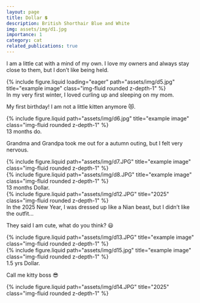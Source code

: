 ```yaml
---
layout: page
title: Dollar 💲
description: British Shorthair Blue and White
img: assets/img/d1.jpg
importance: 1
category: cat
related_publications: true
---
```


I am a little cat with a mind of my own. I love my owners and always stay close to them, but I don’t like being held.

<div class="row">
    <div class="col-sm-6 mt-3 mt-md-0">
        {% include figure.liquid loading="eager" path="assets/img/d5.jpg" title="example image" class="img-fluid rounded z-depth-1" %}
    </div>
</div>
<div class="caption">
    In my very first winter, I loved curling up and sleeping on my mom.
</div>

My first birthday! I am not a little kitten anymore :heart_eyes_cat:.
<div class="row justify-content-sm-center">
    <div class="col-sm-8 mt-3 mt-md-0">
        {% include figure.liquid path="assets/img/d6.jpg" title="example image" class="img-fluid rounded z-depth-1" %}
    </div>
</div>
<div class="caption">
    13 months do.
</div>

Grandma and Grandpa took me out for a autumn outing, but I felt very nervous.
<div class="row justify-content-sm-center">
    <div class="col-sm-4 mt-3 mt-md-0">
        {% include figure.liquid path="assets/img/d7.JPG" title="example image" class="img-fluid rounded z-depth-1" %}
    </div>
    <div class="col-sm-4 mt-3 mt-md-0">
        {% include figure.liquid path="assets/img/d8.JPG" title="example image" class="img-fluid rounded z-depth-1" %}
    </div>
</div>
<div class="caption">
    13 months Dollar.
</div>

<div class="row justify-content-sm-center">
    <div class="col-sm-8 mt-3 mt-md-0">
        {% include figure.liquid path="assets/img/d12.JPG" title="2025" class="img-fluid rounded z-depth-1" %}
    </div>
</div>
<div class="caption">
    In the 2025 New Year, I was dressed up like a Nian beast, but I didn’t like the outfit...
</div>


They said I am cute, what do you think? :smiley:
<div class="row justify-content-sm-center">
    <div class="col-sm-8 mt-3 mt-md-0">
        {% include figure.liquid path="assets/img/d13.JPG" title="example image" class="img-fluid rounded z-depth-1" %}
    </div>
    <div class="col-sm-4 mt-3 mt-md-0">
        {% include figure.liquid path="assets/img/d15.jpg" title="example image" class="img-fluid rounded z-depth-1" %}
    </div>
</div>
<div class="caption">
    1.5 yrs Dollar.
</div>

Call me kitty boss :sunglasses:
<div class="row justify-content-sm-center">
    <div class="col-sm-8 mt-3 mt-md-0">
        {% include figure.liquid path="assets/img/d14.JPG" title="2025" class="img-fluid rounded z-depth-1" %}
    </div>
</div>

